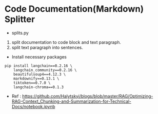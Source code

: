 # Code Documentation(Markdown) Splitter
- splits.py
1. split documentation to code block and text paragraph.
2. split text paragraph into sentences.

- Install necessary packages
```
pip install langchain==0.2.16 \
    langchain_community==0.2.16 \
    beautifulsoup4==4.12.3 \
    markdownify==0.13.1 \
    tiktoken==0.7.0 \
    langchain-chroma==0.1.3
```
- Ref : https://github.com/Halytskyi/blogs/blob/master/RAG/Optimizing-RAG-Context_Chunking-and-Summarization-for-Technical-Docs/notebook.ipynb